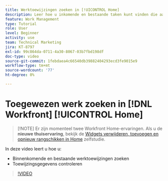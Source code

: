 ```yaml
---
title: Werktoewijzingen zoeken in [!UICONTROL Home]
description: Leer hoe u inkomende en bestaande taken kunt vinden die aan u zijn toegewezen in [!UICONTROL  ]. Controleer vervolgens de toewijzingsgegevens.
feature: Work Management
type: Tutorial
role: User
level: Beginner
activity: use
team: Technical Marketing
jira: KT-8797
exl-id: 99c864da-0711-4a30-8067-03b7fbd198df
doc-type: video
source-git-commit: 1febdaea4c66540db39882404293ecd3fe9015e9
workflow-type: tm+mt
source-wordcount: '77'
ht-degree: 0%

---
```


# Toegewezen werk zoeken in [!DNL Workfront] [!UICONTROL Home]


>[!NOTE] Er zijn momenteel twee Workfront Home-ervaringen. Als u de <b>nieuwe thuiservaring</b>, bekijk de [Widgets verwijderen, toevoegen en opnieuw rangschikken in Home](https://experienceleague.adobe.com/docs/workfront-learn/tutorials-workfront/home/remove-add-and-rearrange-widgets.html?lang=en) zelfstudie.


In deze video leert u hoe u:

* Binnenkomende en bestaande werktoewijzingen zoeken
* Toewijzingsgegevens controleren

>[!VIDEO](https://video.tv.adobe.com/v/335098/?quality=12&learn=on)
